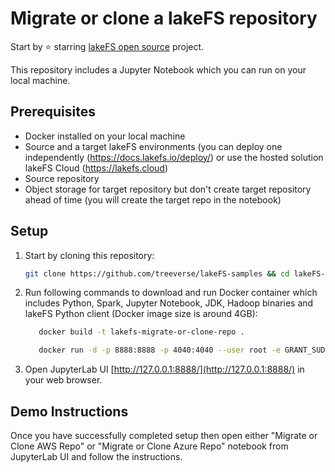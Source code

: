 # Migrate or clone a lakeFS repository

Start by ⭐️ starring [lakeFS open source](https://go.lakefs.io/oreilly-course) project.

This repository includes a Jupyter Notebook which you can run on your local machine.

## Prerequisites
* Docker installed on your local machine
* Source and a target lakeFS environments (you can deploy one independently (https://docs.lakefs.io/deploy/) or use the hosted solution lakeFS Cloud (https://lakefs.cloud)
* Source repository
* Object storage for target repository but don't create target repository ahead of time (you will create the target repo in the notebook)

## Setup

1. Start by cloning this repository:

   ```bash
   git clone https://github.com/treeverse/lakeFS-samples && cd lakeFS-samples/14-migrate-or-clone-repo
   ```

2. Run following commands to download and run Docker container which includes Python, Spark, Jupyter Notebook, JDK, Hadoop binaries and lakeFS Python client (Docker image size is around 4GB):

   ```bash
      docker build -t lakefs-migrate-or-clone-repo .

      docker run -d -p 8888:8888 -p 4040:4040 --user root -e GRANT_SUDO=yes -v $PWD:/home/jovyan -v $PWD/jupyter_notebook_config.py:/home/jovyan/.jupyter/jupyter_notebook_config.py --name lakefs-migrate-or-clone-repo lakefs-migrate-or-clone-repo
   ```

3. Open JupyterLab UI [http://127.0.0.1:8888/](http://127.0.0.1:8888/) in your web browser.

## Demo Instructions

Once you have successfully completed setup then open either "Migrate or Clone AWS Repo" or "Migrate or Clone Azure Repo" notebook from JupyterLab UI and follow the instructions.
